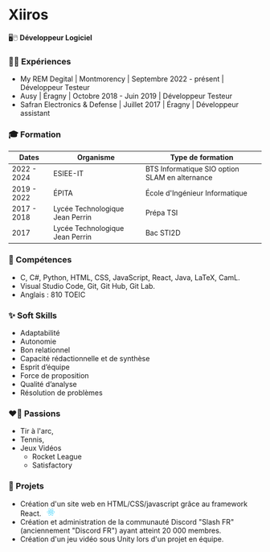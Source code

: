 # Xiiros

🖥️🖱️ **Développeur Logiciel**

### 🧑‍💼 Expériences

- My REM Degital | Montmorency | Septembre 2022 - présent | Développeur Testeur
- Ausy | Éragny | Octobre 2018 - Juin 2019 | Développeur Testeur
- Safran Electronics & Defense | Juillet 2017 | Éragny | Développeur assistant

### 🎓 Formation


|    Dates    |  Organisme                      | Type de formation                              |
| ----------- | ------------------------------- | ---------------------------------------------- |
| 2022 - 2024 | ESIEE-IT                        | BTS Informatique SIO option SLAM en alternance |
| 2019 - 2022 | ÉPITA                           | École d'Ingénieur Informatique                 |
| 2017 - 2018 | Lycée Technologique Jean Perrin | Prépa TSI                                      |
|    2017     | Lycée Technologique Jean Perrin | Bac STI2D                                      |

### 🔧 Compétences

- C, C#, Python, HTML, CSS, JavaScript, React, Java, LaTeX, CamL.
- Visual Studio Code, Git, Git Hub, Git Lab.
- Anglais : 810 TOEIC

### ✨ Soft Skills

- Adaptabilité
- Autonomie
- Bon relationnel
- Capacité rédactionnelle et de synthèse
- Esprit d’équipe
- Force de proposition
- Qualité d’analyse
- Résolution de problèmes

### ❤️‍🔥 Passions

- Tir à l'arc,
- Tennis,
- Jeux Vidéos
  - Rocket League
  - Satisfactory

### 🚀 Projets

- Création d'un site web en HTML/CSS/javascript grâce au framework React. ![Icone React](./images/React.png)
- Création et administration de la communauté Discord "Slash FR" (anciennement "Discord FR") ayant atteint 20 000 membres.
- Création d'un jeu vidéo sous Unity lors d'un projet en équipe.
